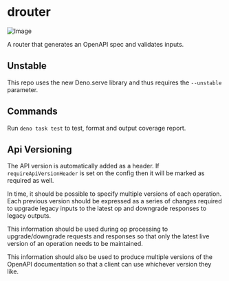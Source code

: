 # drouter

![Image](https://img.shields.io/badge/coverage-100%25-green)

A router that generates an OpenAPI spec and validates inputs.

## Unstable

This repo uses the new Deno.serve library and thus requires the `--unstable`
parameter.

## Commands

Run `deno task test` to test, format and output coverage report.

## Api Versioning

The API version is automatically added as a header. If `requireApiVersionHeader`
is set on the config then it will be marked as required as well.

In time, it should be possible to specify multiple versions of each operation.
Each previous version should be expressed as a series of changes required to
upgrade legacy inputs to the latest op and downgrade responses to legacy
outputs.

This information should be used during op processing to upgrade/downgrade
requests and responses so that only the latest live version of an operation
needs to be maintained.

This information should also be used to produce multiple versions of the OpenAPI
documentation so that a client can use whichever version they like.
